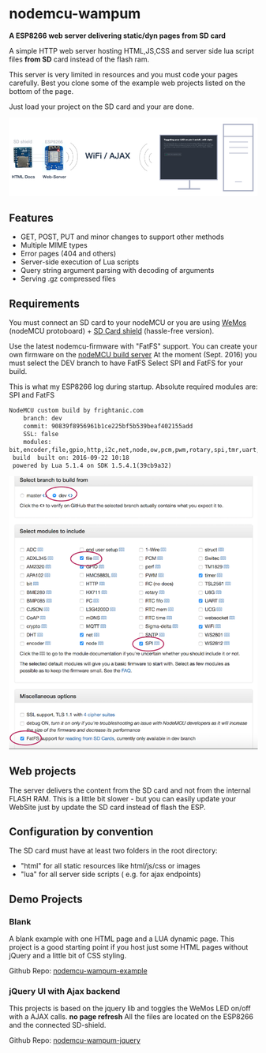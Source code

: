 # nodemcu-wampum
**A ESP8266 web server delivering static/dyn pages from SD card**

A simple HTTP web server hosting HTML,JS,CSS and server side lua script files
**from SD** card instead of the flash ram.

This server is very limited in resources and you must code your pages carefully. Best you clone 
some of the example web projects listed on the bottom of the page.

Just load your project on the SD card and your are done.


![WebServer](/teaser.png?raw=true "ESP8266 as full web server")

## Features
 - GET, POST, PUT and minor changes to support other methods
 - Multiple MIME types
 - Error pages (404 and others)
 - Server-side execution of Lua scripts
 - Query string argument parsing with decoding of arguments
 - Serving .gz compressed files

## Requirements
You must connect an SD card to your nodeMCU or you are using
[WeMos](http://www.wemos.cc) (nodeMCU protoboard) + [SD Card shield](http://www.wemos.cc/product/micro-sd-card-shield.html) (hassle-free version).

Use the latest nodemcu-firmware with "FatFS" support. You can
create your own firmware on the [nodeMCU build server](https://nodemcu-build.com/)
At the moment (Sept. 2016) you must select the DEV branch to have FatFS
Select SPI and FatFS for your build.

This is what my ESP8266 log during startup. Absolute required modules are: SPI and FatFS
```
NodeMCU custom build by frightanic.com
	branch: dev
	commit: 90839f8956961b1ce225bf5b539beaf402155add
	SSL: false
	modules: bit,encoder,file,gpio,http,i2c,net,node,ow,pcm,pwm,rotary,spi,tmr,uart,websocket,wifi
 build 	built on: 2016-09-22 10:18
 powered by Lua 5.1.4 on SDK 1.5.4.1(39cb9a32)

```

![BuildSettings](/nodeMCU_build.png?raw=true "build settings")


## Web projects
The server delivers the content from the SD card and not from the internal FLASH RAM. This is a little bit 
slower - but you can easily update your WebSite just by update the SD card instead of flash the ESP.


## Configuration by convention
The SD card must have at least two folders in the root directory:
 - "html" for all static resources like html/js/css or images
 - "lua" for all server side scripts ( e.g. for ajax endpoints)

## Demo Projects

### Blank
A blank example with one HTML page and a LUA dynamic page. This project is a good starting point
if you host just some HTML pages without jQuery and a little bit of CSS styling.
 
Github Repo: [nodemcu-wampum-example](https://github.com/freegroup/nodemcu-wampum-example)

### jQuery UI with Ajax backend
This projects is based on the jquery lib and toggles the WeMos LED on/off with a AJAX calls. **no page refresh**
All the files are located on the ESP8266 and the connected SD-shield.

Github Repo: [nodemcu-wampum-jquery](https://github.com/freegroup/nodemcu-wampum-jquery)
